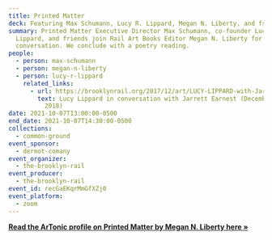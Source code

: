 ```yaml
---
title: Printed Matter
deck: Featuring Max Schumann, Lucy R. Lippard, Megan N. Liberty, and friends
summary: Printed Matter Executive Director Max Schumann, co-founder Lucy R.
  Lippard, and friends join Rail Art Books Editor Megan N. Liberty for a
  conversation. We conclude with a poetry reading.
people:
  - person: max-schumann
  - person: megan-n-liberty
  - person: lucy-r-lippard
    related_links:
      - url: https://brooklynrail.org/2017/12/art/LUCY-LIPPARD-with-Jarrett-Earnest
        text: Lucy Lippard in conversation with Jarrett Earnest (December 2017/January
          2018)
date: 2021-10-07T13:00:00-0500
end_date: 2021-10-07T14:30:00-0500
collections:
  - common-ground
event_sponsor:
  - dermot-comany
event_organizer:
  - the-brooklyn-rail
event_producer:
  - the-brooklyn-rail
event_id: recGaEKqrMmGfXZj0
event_platform:
  - zoom
---
```

**[Read the ArTonic profile on Printed Matter by Megan N. Liberty here »](https://brooklynrail.org/2020/03/artonic/Printed-Matter)**